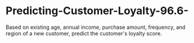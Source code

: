 # Predicting-Customer-Loyalty-96.6-
Based on existing age, annual income, purchase amount, frequency, and region of a new customer, predict the customer's loyalty score.
